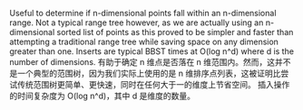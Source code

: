 Useful to determine if n-dimensional points fall within an n-dimensional range. Not a typical range tree however, as we are actually using an n-dimensional sorted list of points as this proved to be simpler and faster than attempting a traditional range tree while saving space on any dimension greater than one. Inserts are typical BBST times at O(log n^d) where d is the number of dimensions.
有助于确定 n 维点是否落在 n 维范围内。然而，这并不是一个典型的范围树，因为我们实际上使用的是 n 维排序点列表，这被证明比尝试传统范围树更简单、更快速，同时在任何大于一的维度上节省空间。
插入操作的时间复杂度为 O(log n^d)，其中 d 是维度的数量。
